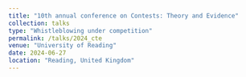 ```yaml
---
title: "10th annual conference on Contests: Theory and Evidence"
collection: talks
type: "Whistleblowing under competition"
permalink: /talks/2024_cte
venue: "University of Reading"
date: 2024-06-27
location: "Reading, United Kingdom"
---
```



